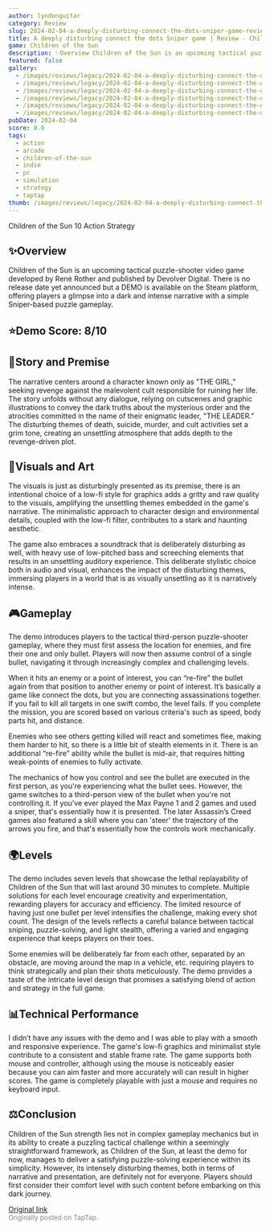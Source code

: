 ```yaml
---
author: lyndonguitar
category: Review
slug: 2024-02-04-a-deeply-disturbing-connect-the-dots-sniper-game-review-children-of-the-sun-demo
title: A deeply disturbing connect the dots Sniper game | Review - Children of the Sun Demo
game: Children of the Sun
description: ✨Overview Children of the Sun is an upcoming tactical puzzle-shooter video game developed by René Rother and published by Devolver Digital. There is no release date yet announced but a DEMO is available on the Steam platform, offering players a glimpse into a dark and intense narrative with a simple Sniper-based puzzle gameplay.
featured: false
gallery:
  - /images/reviews/legacy/2024-02-04-a-deeply-disturbing-connect-the-dots-sniper-game--review---children-of-the-sun-demo-0.avif
  - /images/reviews/legacy/2024-02-04-a-deeply-disturbing-connect-the-dots-sniper-game--review---children-of-the-sun-demo-1.avif
  - /images/reviews/legacy/2024-02-04-a-deeply-disturbing-connect-the-dots-sniper-game--review---children-of-the-sun-demo-2.avif
  - /images/reviews/legacy/2024-02-04-a-deeply-disturbing-connect-the-dots-sniper-game--review---children-of-the-sun-demo-3.avif
  - /images/reviews/legacy/2024-02-04-a-deeply-disturbing-connect-the-dots-sniper-game--review---children-of-the-sun-demo-4.avif
  - /images/reviews/legacy/2024-02-04-a-deeply-disturbing-connect-the-dots-sniper-game--review---children-of-the-sun-demo-5.avif
pubDate: 2024-02-04
score: 8.0
tags:
  - action
  - arcade
  - children-of-the-sun
  - indie
  - pc
  - simulation
  - strategy
  - taptap
thumb: /images/reviews/legacy/2024-02-04-a-deeply-disturbing-connect-the-dots-sniper-game--review---children-of-the-sun-demo-0.avif
---
```


Children of the Sun
10
Action
Strategy


## ✨Overview
Children of the Sun is an upcoming tactical puzzle-shooter video game developed by René Rother and published by Devolver Digital. There is no release date yet announced but a DEMO is available on the Steam platform, offering players a glimpse into a dark and intense narrative with a simple Sniper-based puzzle gameplay.


## ⭐️Demo Score: 8/10


## 📖Story and Premise
The narrative centers around a character known only as "THE GIRL," seeking revenge against the malevolent cult responsible for ruining her life. The story unfolds without any dialogue, relying on cutscenes and graphic illustrations to convey the dark truths about the mysterious order and the atrocities committed in the name of their enigmatic leader, "THE LEADER." The disturbing themes of death, suicide, murder, and cult activities set a grim tone, creating an unsettling atmosphere that adds depth to the revenge-driven plot.


## 🎨Visuals and Art
The visuals is just as disturbingly presented as its premise, there is an intentional choice of a low-fi style for graphics adds a gritty and raw quality to the visuals, amplifying the unsettling themes embedded in the game's narrative. The minimalistic approach to character design and environmental details, coupled with the low-fi filter, contributes to a stark and haunting aesthetic.

The game also embraces a soundtrack that is deliberately disturbing as well, with heavy use of  low-pitched bass and screeching elements that results in an unsettling auditory experience. This deliberate stylistic choice both in audio and visual, enhances the impact of the disturbing themes, immersing players in a world that is as visually unsettling as it is narratively intense.


## 🎮Gameplay
The demo introduces players to the tactical third-person puzzle-shooter gameplay, where they must first assess the location for enemies, and fire their one and only bullet. Players will now then assume control of a single bullet, navigating it through increasingly complex and challenging levels.

When it hits an enemy or a point of interest, you can “re-fire” the bullet again from that position to another enemy or point of interest. It’s basically a game like connect the dots, but you are connecting assassinations together. If you fail to kill all targets in one swift combo, the level fails. If you complete the mission, you are scored based on various criteria's such as speed, body parts hit, and distance.

Enemies who see others getting killed will react and sometimes flee, making them harder to hit, so there is a little bit of stealth elements in it. There is an additional “re-fire” ability while the bullet is mid-air, that requires hitting weak-points of enemies to fully activate.

The mechanics of how you control and see the bullet are executed in the first person, as you're experiencing what the bullet sees. However, the game switches to a third-person view of the bullet when you're not controlling it. If you've ever played the Max Payne 1 and 2 games and used a sniper, that's essentially how it is presented. The later Assassin’s Creed games also featured a skill where you can 'steer' the trajectory of the arrows you fire, and that's essentially how the controls work mechanically.


## 🌍Levels
The demo includes seven levels that showcase the lethal replayability of Children of the Sun that will last around 30 minutes to complete. Multiple solutions for each level encourage creativity and experimentation, rewarding players for accuracy and efficiency. The limited resource of having just one bullet per level intensifies the challenge, making every shot count. The design of the levels reflects a careful balance between tactical sniping, puzzle-solving, and light stealth, offering a varied and engaging experience that keeps players on their toes.

Some enemies will be deliberately far from each other, separated by an obstacle, are moving around the map in a vehicle, etc. requiring players to think strategically and plan their shots meticulously. The demo provides a taste of the intricate level design that promises a satisfying blend of action and strategy in the full game.


## 📊Technical Performance
I didn’t have any issues with the demo and I was able to play with a smooth and responsive experience. The game's low-fi graphics and minimalist style contribute to a consistent and stable frame rate. The game supports both mouse and controller, although using the mouse is noticeably easier because you can aim faster and more accurately will can result in higher scores. The game is completely playable with just a mouse and requires no keyboard input.


## ⚖️Conclusion
Children of the Sun strength lies not in complex gameplay mechanics but in its ability to create a puzzling tactical challenge within a seemingly straightforward framework, as Children of the Sun, at least the demo for now, manages to deliver a satisfying puzzle-solving experience within its simplicity. However, its intensely disturbing themes, both in terms of narrative and presentation, are definitely not for everyone. Players should first consider their comfort level with such content before embarking on this dark journey.

[Original link](https://www.taptap.io/post/6958563)<br><span style="font-size: 0.95em; color: #888;">Originally posted on TapTap.</span>